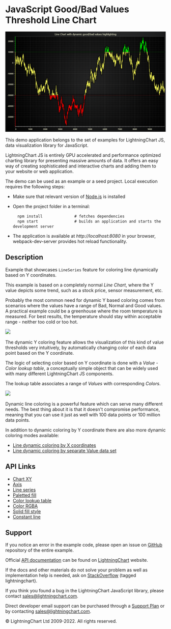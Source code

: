# JavaScript Good/Bad Values Threshold Line Chart

![JavaScript Good/Bad Values Threshold Line Chart](linePaletteY-darkGold.png)

This demo application belongs to the set of examples for LightningChart JS, data visualization library for JavaScript.

LightningChart JS is entirely GPU accelerated and performance optimized charting library for presenting massive amounts of data. It offers an easy way of creating sophisticated and interactive charts and adding them to your website or web application.

The demo can be used as an example or a seed project. Local execution requires the following steps:

-   Make sure that relevant version of [Node.js](https://nodejs.org/en/download/) is installed
-   Open the project folder in a terminal:

          npm install              # fetches dependencies
          npm start                # builds an application and starts the development server

-   The application is available at _http://localhost:8080_ in your browser, webpack-dev-server provides hot reload functionality.


## Description

Example that showcases `LineSeries` feature for coloring line dynamically based on Y coordinates.

This example is based on a completely normal _Line Chart_, where the Y value depicts some trend, such as a stock price, sensor measurement, etc.

Probably the most common need for dynamic Y based coloring comes from scenarios where the values have a range of Bad, Normal and Good values. A practical example could be a greenhouse where the room temperature is measured. For best results, the temperature should stay within acceptable range - neither too cold or too hot.

[//]: # 'IMPORTANT: The assets will not show before README.md is built - relative path is different!'

![](./assets/picture1.jpg)

The dynamic Y coloring feature allows the visualization of this kind of value thresholds very intuitively, by automatically changing color of each data point based on the Y coordinate.

The logic of selecting color based on Y coordinate is done with a _Value - Color lookup table_, a conceptually simple object that can be widely used with many different LightningChart JS components.

The lookup table associates a range of _Values_ with corresponding _Colors_.

[//]: # 'IMPORTANT: The assets will not show before README.md is built - relative path is different!'

![](./assets/picture2.png)

Dynamic line coloring is a powerful feature which can serve many different needs. The best thing about it is that it doesn't compromise performance, meaning that you can use it just as well with 100 data points or 100 million data points.

In addition to dynamic coloring by Y coordinate there are also more dynamic coloring modes available:

-   [Line dynamic coloring by X coordinates](https://lightningchart.com/lightningchart-js-interactive-examples/examples/lcjs-example-0050-linePaletteX.html)
-   [Line dynamic coloring by separate Value data set](https://lightningchart.com/lightningchart-js-interactive-examples/examples/lcjs-example-0052-linePaletteValue.html)


## API Links

* [Chart XY]
* [Axis]
* [Line series]
* [Paletted fill]
* [Color lookup table]
* [Color RGBA]
* [Solid fill style]
* [Constant line]


## Support

If you notice an error in the example code, please open an issue on [GitHub][0] repository of the entire example.

Official [API documentation][1] can be found on [LightningChart][2] website.

If the docs and other materials do not solve your problem as well as implementation help is needed, ask on [StackOverflow][3] (tagged lightningchart).

If you think you found a bug in the LightningChart JavaScript library, please contact sales@lightningchart.com.

Direct developer email support can be purchased through a [Support Plan][4] or by contacting sales@lightningchart.com.

[0]: https://github.com/Arction/
[1]: https://lightningchart.com/lightningchart-js-api-documentation/
[2]: https://lightningchart.com
[3]: https://stackoverflow.com/questions/tagged/lightningchart
[4]: https://lightningchart.com/support-services/

© LightningChart Ltd 2009-2022. All rights reserved.


[Chart XY]: https://lightningchart.com/js-charts/api-documentation/v8.0.0/classes/ChartXY.html
[Axis]: https://lightningchart.com/js-charts/api-documentation/v8.0.0/classes/Axis.html
[Line series]: https://lightningchart.com/js-charts/api-documentation/v8.0.0/classes/LineSeries.html
[Paletted fill]: https://lightningchart.com/js-charts/api-documentation/v8.0.0/classes/PalettedFill.html
[Color lookup table]: https://lightningchart.com/js-charts/api-documentation/v8.0.0/classes/LUT.html
[Color RGBA]: https://lightningchart.com/js-charts/api-documentation/v8.0.0/functions/ColorRGBA.html
[Solid fill style]: https://lightningchart.com/js-charts/api-documentation/v8.0.0/classes/SolidFill.html
[Constant line]: https://lightningchart.com/js-charts/api-documentation/v8.0.0/classes/ConstantLine.html

